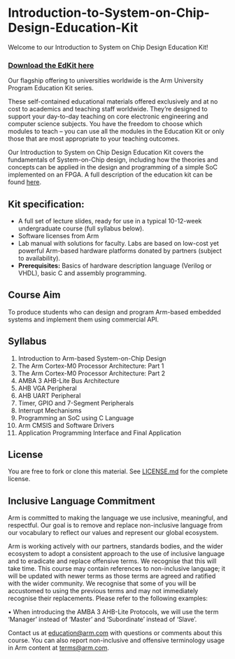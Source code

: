 
# Introduction-to-System-on-Chip-Design-Education-Kit

Welcome to our Introduction to System on Chip Design Education Kit!

### [Download the EdKit here](https://github.com/arm-university/Introduction-to-SoC-Design-Education-Kit/archive/refs/heads/main.zip)

Our flagship offering to universities worldwide is the Arm University Program Education Kit series.

These self-contained educational materials offered exclusively and at no cost to academics and teaching staff worldwide. They’re designed to support your day-to-day teaching on core electronic engineering and computer science subjects. You have the freedom to choose which modules to teach – you can use all the modules in the Education Kit or only those that are most appropriate to your teaching outcomes.

Our Introduction to System on Chip Design Education Kit covers the fundamentals of System-on-Chip design, including how the theories and concepts can be applied in the design and programming of a simple SoC implemented on an FPGA. A full description of the education kit can be found [here](https://www.arm.com/resources/education/education-kits/introduction-to-soc).


 ## Kit specification:

* A full set of lecture slides, ready for use in a typical 10-12-week undergraduate course (full syllabus below).
* Software licenses from Arm
* Lab manual with solutions for faculty. Labs are based on low-cost yet powerful Arm-based hardware platforms donated by partners (subject to availability). 
* **Prerequisites:** Basics of hardware description language (Verilog or VHDL), basic C and assembly programming.

## Course Aim
To produce students who can design and program Arm-based embedded systems and implement them using commercial API.

## Syllabus
1. Introduction to Arm-based System-on-Chip Design
1. The Arm Cortex-M0 Processor Architecture: Part 1
1. The Arm Cortex-M0 Processor Architecture: Part 2
1. AMBA 3 AHB-Lite Bus Architecture
1. AHB VGA Peripheral
1. AHB UART Peripheral 
1. Timer, GPIO and 7-Segment Peripherals
1. Interrupt Mechanisms 
1. Programming an SoC using C Language
1. Arm CMSIS and Software Drivers
1. Application Programming Interface and Final Application 


## License
You are free to fork or clone this material. See [LICENSE.md](https://github.com/arm-university/Introduction-to-SoC-Design-Education-Kit/blob/main/License/LICENSE.md) for the complete license.

## Inclusive Language Commitment
Arm is committed to making the language we use inclusive, meaningful, and respectful. Our goal is to remove and replace non-inclusive language from our vocabulary to reflect our values and represent our global ecosystem.
 
Arm is working actively with our partners, standards bodies, and the wider ecosystem to adopt a consistent approach to the use of inclusive language and to eradicate and replace offensive terms. We recognise that this will take time. This course may contain references to non-inclusive language; it will be updated with newer terms as those terms are agreed and ratified with the wider community. We recognise that some of you will be accustomed to using the previous terms and may not immediately recognise their replacements. Please refer to the following examples:

•	When introducing the AMBA 3 AHB-Lite Protocols, we will use the term ‘Manager’ instead of ‘Master’ and ‘Subordinate’ instead of ‘Slave’. 
 
Contact us at education@arm.com with questions or comments about this course. You can also report non-inclusive and offensive terminology usage in Arm content at terms@arm.com.
